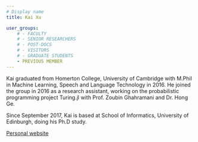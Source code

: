 ```yaml
---
# Display name
title: Kai Xu

user_groups:
    # - FACULTY
    # - SENIOR RESEARCHERS
    # - POST-DOCS
    # - VISITORS
    # - GRADUATE STUDENTS
    - PREVIOUS MEMBER
---
```


Kai graduated from Homerton College, University of Cambridge with M.Phil in Machine Learning, Speech and Language Technology in 2016. He joined the group in 2016 as a research assistant, working on the probabilistic programming project Turing.jl with Prof. Zoubin Ghahramani and Dr. Hong Ge.

Since September 2017, Kai is based at School of Informatics, University of Edinburgh, doing his Ph.D study.

[Personal website](http://xuk.ai/)